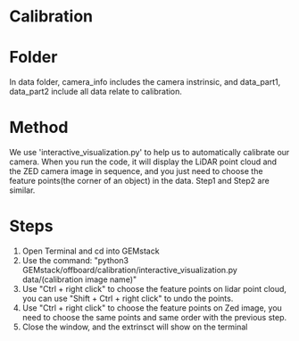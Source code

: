 Calibration
==============================================================================================================================
Folder 
===============================================================================================================================
In data folder, camera_info includes the camera instrinsic, and data_part1, data_part2 include all data relate to calibration.

Method
===================
We use 'interactive_visualization.py' to help us to automatically calibrate our camera. When you run the code, it will display the LiDAR point cloud and the ZED camera image in sequence, and you just need to choose the feature points(the corner of an object) in the data. Step1 and Step2 are similar.

Steps
====================
1. Open Terminal and cd into GEMstack
2. Use the command: "python3 GEMstack/offboard/calibration/interactive_visualization.py data/(calibration image name)"
3. Use "Ctrl + right click" to choose the feature points on lidar point cloud, you can use "Shift + Ctrl + right click" to undo the points.
4. Use "Ctrl + right click" to choose the feature points on Zed image, you need to choose the same points and same order with the previous step.
5. Close the window, and the extrinsct will show on the terminal
